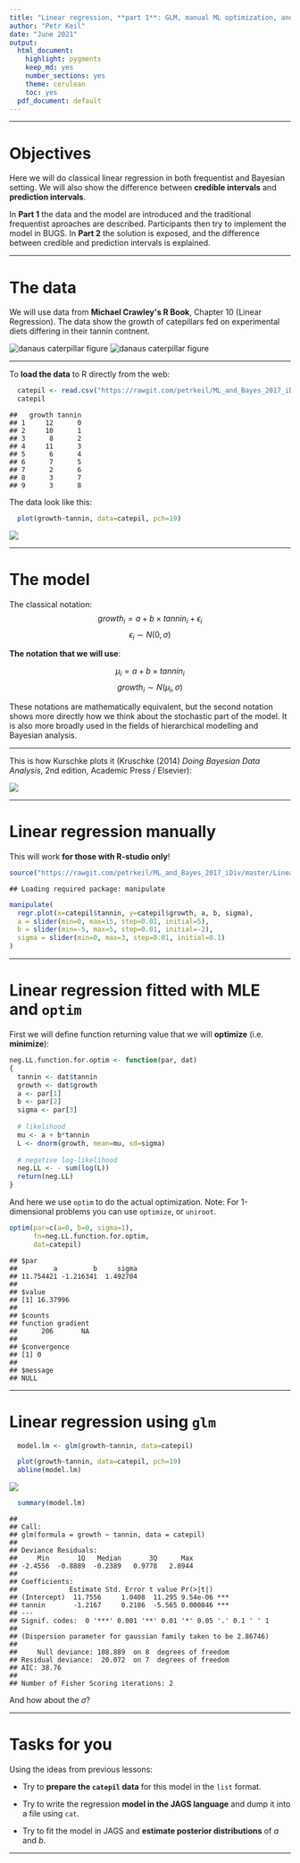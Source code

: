 ```yaml
---
title: "Linear regression, **part 1**: GLM, manual ML optimization, and `optim`"
author: "Petr Keil"
date: "June 2021"
output:
  html_document:
    highlight: pygments
    keep_md: yes
    number_sections: yes
    theme: cerulean
    toc: yes
  pdf_document: default
---
```


***

# Objectives

Here we will do classical linear regression in both frequentist and Bayesian setting. We will also show the difference between **credible intervals** and  **prediction intervals**.

In **Part 1** the data and the model are introduced and the traditional frequentist aproaches are described. Participants then try to implement the model in BUGS. In **Part 2** the solution is exposed, and the difference between credible and prediction intervals is explained.


***

# The data

We will use data from **Michael Crawley's R Book**, Chapter 10 (Linear Regression). The data show the growth of catepillars fed on experimental diets differing in their tannin contnent.

![danaus caterpillar figure](figure/danaus.png)
![danaus caterpillar figure](figure/Tannic_acid.png)

***

To **load the data** to R directly from the web:


```r
  catepil <- read.csv("https://rawgit.com/petrkeil/ML_and_Bayes_2017_iDiv/master/Linear%20Regression/catepilar_data.csv")
  catepil
```

```
##   growth tannin
## 1     12      0
## 2     10      1
## 3      8      2
## 4     11      3
## 5      6      4
## 6      7      5
## 7      2      6
## 8      3      7
## 9      3      8
```

The data look like this:


```r
  plot(growth~tannin, data=catepil, pch=19)
```

![](linear_regression_part1_ML_files/figure-html/unnamed-chunk-2-1.png)<!-- -->

***

# The model

The classical notation:
$$ growth_i = a + b \times tannin_i + \epsilon_i  $$
$$ \epsilon_i \sim N(0, \sigma)$$


**The notation that we will use**:

$$ \mu_i = a + b \times tannin_i $$
$$ growth_i \sim N(\mu_i, \sigma) $$

These notations are mathematically equivalent, 
but the second notation shows more directly 
how we think about the stochastic part of the model. It is also more broadly used
in the fields of hierarchical modelling and Bayesian analysis.

***

This is how Kurschke plots it (Kruschke (2014) *Doing Bayesian Data Analysis*, 2nd edition, Academic Press / Elsevier):

![](https://raw.githubusercontent.com/petrkeil/ML_and_Bayes_2017_iDiv/master/Figures/normal_linear_regression.png)

***

# Linear regression manually

This will work **for those with R-studio only**!


```r
source("https://rawgit.com/petrkeil/ML_and_Bayes_2017_iDiv/master/Linear Regression/linear_regression_part0_functions.r")
```

```
## Loading required package: manipulate
```



```r
manipulate(
  regr.plot(x=catepil$tannin, y=catepil$growth, a, b, sigma),
  a = slider(min=0, max=15, step=0.01, initial=5),
  b = slider(min=-5, max=5, step=0.01, initial=-2),
  sigma = slider(min=0, max=3, step=0.01, initial=0.1)
)
```

***

# Linear regression fitted with MLE and `optim`

First we will define function returning value that we will **optimize** (i.e. **minimize**):


```r
neg.LL.function.for.optim <- function(par, dat)
{
  tannin <- dat$tannin
  growth <- dat$growth
  a <- par[1]
  b <- par[2]
  sigma <- par[3]
  
  # likelihood
  mu <- a + b*tannin
  L <- dnorm(growth, mean=mu, sd=sigma)
  
  # negative log-likelihood
  neg.LL <- - sum(log(L))
  return(neg.LL)
}
```

And here we use `optim` to do the actual optimization. Note: For 1-dimensional problems
you can use `optimize`, or `uniroot`.


```r
optim(par=c(a=0, b=0, sigma=1), 
      fn=neg.LL.function.for.optim, 
      dat=catepil)
```

```
## $par
##         a         b     sigma 
## 11.754421 -1.216341  1.492704 
## 
## $value
## [1] 16.37996
## 
## $counts
## function gradient 
##      206       NA 
## 
## $convergence
## [1] 0
## 
## $message
## NULL
```

***

# Linear regression using `glm`


```r
  model.lm <- glm(growth~tannin, data=catepil)
```


```r
  plot(growth~tannin, data=catepil, pch=19)
  abline(model.lm)
```

![](linear_regression_part1_ML_files/figure-html/unnamed-chunk-8-1.png)<!-- -->

```r
  summary(model.lm)
```

```
## 
## Call:
## glm(formula = growth ~ tannin, data = catepil)
## 
## Deviance Residuals: 
##     Min       1Q   Median       3Q      Max  
## -2.4556  -0.8889  -0.2389   0.9778   2.8944  
## 
## Coefficients:
##             Estimate Std. Error t value Pr(>|t|)    
## (Intercept)  11.7556     1.0408  11.295 9.54e-06 ***
## tannin       -1.2167     0.2186  -5.565 0.000846 ***
## ---
## Signif. codes:  0 '***' 0.001 '**' 0.01 '*' 0.05 '.' 0.1 ' ' 1
## 
## (Dispersion parameter for gaussian family taken to be 2.86746)
## 
##     Null deviance: 108.889  on 8  degrees of freedom
## Residual deviance:  20.072  on 7  degrees of freedom
## AIC: 38.76
## 
## Number of Fisher Scoring iterations: 2
```

And how about the $\sigma$?




***

# Tasks for you

Using the ideas from previous lessons:

- Try to **prepare the `catepil` data** for this model in the `list` format.

- Try to write the regression **model in the JAGS language** and dump it into a file using `cat`.

- Try to fit the model in JAGS and **estimate posterior distributions** of $a$ and $b$.


***











